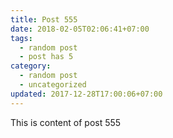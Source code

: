 ```yaml
---
title: Post 555
date: 2018-02-05T02:06:41+07:00
tags:
  - random post
  - post has 5
category:
  - random post
  - uncategorized
updated: 2017-12-28T17:00:06+07:00
---
```

This is content of post 555